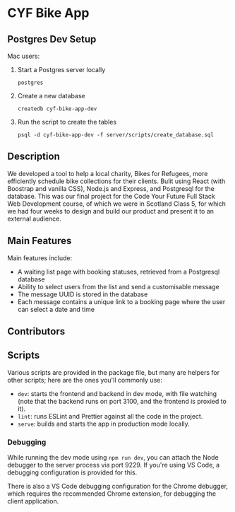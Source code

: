 # CYF Bike App

## Postgres Dev Setup

Mac users: 

1. Start a Postgres server locally 
   ``` 
   postgres
   ```
1. Create a new database
   ```
   createdb cyf-bike-app-dev
   ```
1. Run the script to create the tables
   ```
   psql -d cyf-bike-app-dev -f server/scripts/create_database.sql
   ```
## Description
We developed a tool to help a local charity, Bikes for Refugees, more efficiently schedule bike collections for their clients. Bulit using React (with Boostrap and vanilla CSS), Node.js and Express, and Postgresql for the database. This was our final project for the Code Your Future Full Stack Web Development course, of which we were in Scotland Class 5, for which we had four weeks to design and build our product and present it to an external audience. 


## Main Features 
Main features include:
- A waiting list page with booking statuses, retrieved from a Postgresql database
- Ability to select users from the list and send a customisable message
- The message UUID is stored in the database
- Each message contains a unique link to a booking page where the user can select a date and time 

## Contributors 


## Scripts

Various scripts are provided in the package file, but many are helpers for other scripts; here are the ones you'll
commonly use:

- `dev`: starts the frontend and backend in dev mode, with file watching (note that the backend runs on port 3100, and
  the frontend is proxied to it).
- `lint`: runs ESLint and Prettier against all the code in the project.
- `serve`: builds and starts the app in production mode locally.

### Debugging

While running the dev mode using `npm run dev`, you can attach the Node debugger to the server process via port 9229.
If you're using VS Code, a debugging configuration is provided for this.

There is also a VS Code debugging configuration for the Chrome debugger, which requires the recommended Chrome
extension, for debugging the client application.

